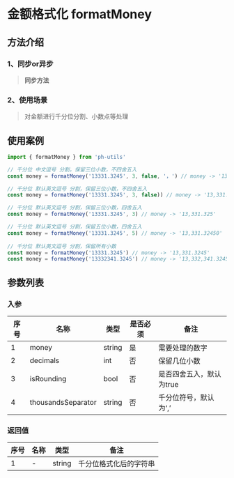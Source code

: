 # 金额格式化 formatMoney

## 方法介绍
### 1、同步or异步
> **同步方法**

### 2、使用场景
> 对金额进行千分位分割、小数点等处理

## 使用案例
```js
import { formatMoney } from 'ph-utils'

// 千分位 中文逗号 分割，保留三位小数，不四舍五入
const money = formatMoney('13331.3245', 3, false, '，') // money -> '13，331.324'

// 千分位 默认英文逗号 分割，保留三位小数，不四舍五入
const money = formatMoney('13331.3245', 3, false)) // money -> '13,331.324'

// 千分位 默认英文逗号 分割，保留三位小数，四舍五入
const money = formatMoney('13331.3245', 3) // money -> '13,331.325'

// 千分位 默认英文逗号 分割，保留五位小数，四舍五入
const money = formatMoney('13331.3245', 5) // money -> '13,331.32450'
  
// 千分位 默认英文逗号 分割，保留所有小数
const money = formatMoney('13331.3245') // money -> '13,331.3245'
const money = formatMoney('13332341.3245') // money -> '13,332,341.3245'

```

## 参数列表
### 入参
| 序号 | 名称 | 类型 | 是否必须 | 备注 |
| --- | --- | --- | --- | --- |
| 1 | money | string | 是 | 需要处理的数字 |
| 2 | decimals | int | 否 | 保留几位小数|
| 3 | isRounding | bool | 否 | 是否四舍五入，默认为true |
| 4 | thousandsSeparator | string | 否| 千分位符号，默认为‘,’ |

### 返回值
| 序号 | 名称 | 类型 | 备注 |
| --- | --- | --- | --- |
| 1 | - | string | 千分位格式化后的字符串 |
